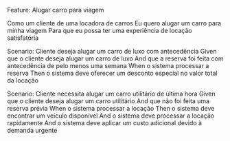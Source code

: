 Feature: Alugar carro para viagem

  Como um cliente de uma locadora de carros
  Eu quero alugar um carro para minha viagem
  Para que eu possa ter uma experiência de locação satisfatória

  Scenario: Cliente deseja alugar um carro de luxo com antecedência
    Given que o cliente deseja alugar um carro de luxo
    And que a reserva foi feita com antecedência de pelo menos uma semana
    When o sistema processar a reserva
    Then o sistema deve oferecer um desconto especial no valor total da locação

  Scenario: Cliente necessita alugar um carro utilitário de última hora
    Given que o cliente deseja alugar um carro utilitário
    And que não foi feita uma reserva prévia
    When o sistema processar a locação
    Then o sistema deve encontrar um veículo disponível
    And o sistema deve processar a locação rapidamente
    And o sistema deve aplicar um custo adicional devido à demanda urgente

